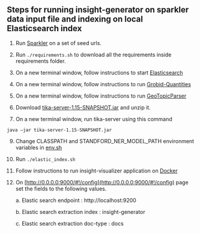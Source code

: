## Steps for running insight-generator on sparkler data input file and indexing on local Elasticsearch index 

1. Run [Sparkler](https://github.com/USCDataScience/sparkler) on a set of seed urls.

2. Run ```./requirements.sh``` to download all the requirements inside requirements folder.

3. On a new terminal window, follow instructions to start [Elasticsearch](https://github.com/elastic/elasticsearch)

4. On a new terminal window, follow instructions to run [Grobid-Quantities](http://grobid-quantities.readthedocs.io/en/latest/gettingStarted.html)

5. On a new terminal window, follow instructions to run [GeoTopicParser](https://wiki.apache.org/tika/GeoTopicParser)

7. Download [tika-server-1.15-SNAPSHOT.jar](https://drive.google.com/open?id=1vPUudh39r0vkKdVx3gm01YZEbDScqJlD) and unzip it. 

8. On a new terminal window, run tika-server using this command 
```
java –jar tika-server-1.15-SNAPSHOT.jar
```
9. Change CLASSPATH and STANDFORD_NER_MODEL_PATH environment variables in [env.sh](https://github.com/USCDataScience/polar-deep-insights/blob/master/insight-generator/env.sh)

10. Run ```./elastic_index.sh```

11. Follow instructions to run insight-visualizer application on [Docker](https://github.com/USCDataScience/polar-deep-insights/tree/master/Docker)

12. On [http://0.0.0.0:9000/#!/config](http://0.0.0.0:9000/#!/config) page set the fields to the following values.
    
    a. Elastic search endpoint            : http://localhost:9200
    
    b. Elastic search extraction index    : insight-generator
   
    c. Elastic search extraction doc-type :        docs           
